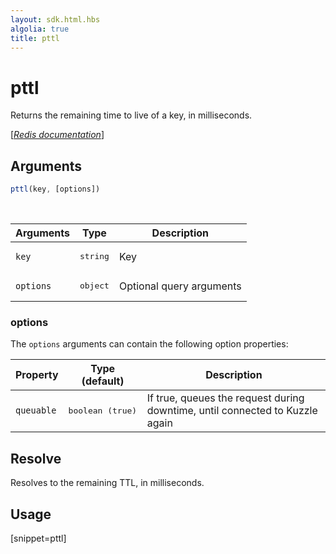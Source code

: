 ```yaml
---
layout: sdk.html.hbs
algolia: true
title: pttl
---
```


# pttl

Returns the remaining time to live of a key, in milliseconds.

[[_Redis documentation_]](https://redis.io/commands/pttl)


## Arguments

```js
pttl(key, [options])
```

<br/>

| Arguments    | Type    | Description |
|--------------|---------|-------------|
| `key` | <pre>string</pre> | Key |
| ``options`` | <pre>object</pre> | Optional query arguments |

### options

The `options` arguments can contain the following option properties:

| Property   | Type (default)   | Description                       |
| ---------- | ------- | --------------------------------- |
| `queuable` | <pre>boolean (true)</pre> | If true, queues the request during downtime, until connected to Kuzzle again |

## Resolve

Resolves to the remaining TTL, in milliseconds.

## Usage

[snippet=pttl]
